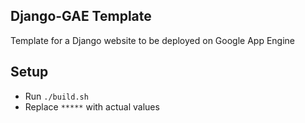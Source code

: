 ## Django-GAE Template

Template for a Django website to be deployed on Google App Engine


## Setup
* Run `./build.sh`
* Replace `*****` with actual values
